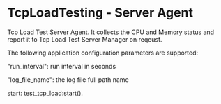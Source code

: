 TcpLoadTesting - Server Agent
===============

Tcp Load Test Server Agent. It collects the CPU and Memory status and report it to Tcp Load Test Server Manager on reqeust.

The following application configuration parameters are supported:

"run_interval": run interval in seconds

"log_file_name": the log file full path name


start:
test_tcp_load:start().

